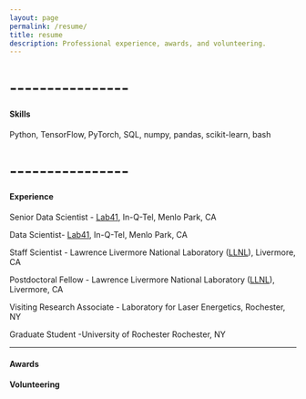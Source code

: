 ```yaml
---
layout: page
permalink: /resume/
title: resume
description: Professional experience, awards, and volunteering.
---
```

# ----------------
#### Skills
Python, TensorFlow, PyTorch, SQL, numpy, pandas, scikit-learn, bash

# ----------------
#### Experience

Senior Data Scientist - [Lab41](https://lab41.org/), In-Q-Tel, Menlo Park, CA

Data Scientist- [Lab41](https://lab41.org/), In-Q-Tel, Menlo Park, CA

Staff Scientist - Lawrence Livermore National Laboratory ([LLNL](https://www.llnl.gov/)),
Livermore, CA

Postdoctoral Fellow - Lawrence Livermore National Laboratory ([LLNL](https://www.llnl.gov/)),
Livermore, CA

Visiting Research Associate - Laboratory for Laser Energetics, Rochester, NY

Graduate Student -University of Rochester Rochester, NY
***
#### Awards

#### Volunteering
